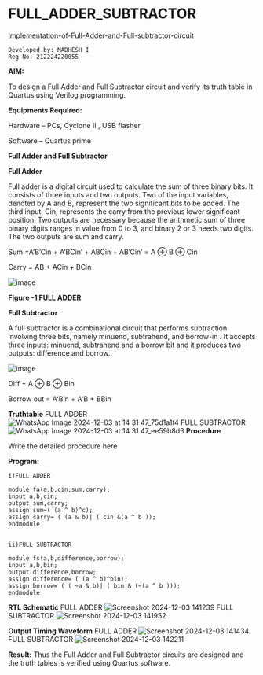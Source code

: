 # FULL_ADDER_SUBTRACTOR

Implementation-of-Full-Adder-and-Full-subtractor-circuit

```
Developed by: MADHESH I
Reg No: 212224220055
```

**AIM:**

To design a Full Adder and Full Subtractor circuit and verify its truth table in Quartus using Verilog programming.

**Equipments Required:**

Hardware – PCs, Cyclone II , USB flasher

Software – Quartus prime

**Full Adder and Full Subtractor**

**Full Adder**

Full adder is a digital circuit used to calculate the sum of three binary bits. It consists of three inputs and two outputs. Two of the input variables, denoted by A and B, represent the two significant bits to be added. The third input, Cin, represents the carry from the previous lower significant position. Two outputs are necessary because the arithmetic sum of three binary digits ranges in value from 0 to 3, and binary 2 or 3 needs two digits. The two outputs are sum and carry.

Sum =A’B’Cin + A’BCin’ + ABCin + AB’Cin’ = A ⊕ B ⊕ Cin 

Carry = AB + ACin + BCin

![image](https://github.com/naavaneetha/FULL_ADDER_SUBTRACTOR/assets/154305477/0f30ba51-5ffb-4198-845f-18e054f675e7)

**Figure -1 FULL ADDER**

**Full Subtractor**

A full subtractor is a combinational circuit that performs subtraction involving three bits, namely minuend, subtrahend, and borrow-in . It accepts three inputs: minuend, subtrahend and a borrow bit and it produces two outputs: difference and borrow.

![image](https://github.com/naavaneetha/FULL_ADDER_SUBTRACTOR/assets/154305477/02b24f51-ab51-4304-9ad6-7b81ffc1ead5)

Diff = A ⊕ B ⊕ Bin 

Borrow out = A'Bin + A'B + BBin

**Truthtable**
FULL ADDER
![WhatsApp Image 2024-12-03 at 14 31 47_75d1a1f4](https://github.com/user-attachments/assets/cd3e119d-ef60-4256-9be6-cbe3e8dbe405)
FULL SUBTRACTOR
![WhatsApp Image 2024-12-03 at 14 31 47_ee59b8d3](https://github.com/user-attachments/assets/b16acf62-0499-488c-a6d4-d9114691693c)
**Procedure**

Write the detailed procedure here

**Program:**
```
i)FULL ADDER

module fa(a,b,cin,sum,carry);
input a,b,cin;
output sum,carry;
assign sum=( (a ^ b)^c);
assign carry= ( (a & b)| ( cin &(a ^ b ));
endmodule


ii)FULL SUBTRACTOR

module fs(a,b,difference,borrow); 
input a,b,bin; 
output difference,borrow; 
assign difference= ( (a ^ b)^bin); 
assign borrow= ( ( ~a & b)| ( bin & (~(a ^ b ))); 
endmodule 
```


**RTL Schematic**
FULL ADDER
![Screenshot 2024-12-03 141239](https://github.com/user-attachments/assets/cb64087e-181c-49a1-8fb7-704c56f012ea)
FULL SUBTRACTOR
![Screenshot 2024-12-03 141952](https://github.com/user-attachments/assets/437637d8-d9b7-466c-b4a0-748993d07b38)

**Output Timing Waveform**
FULL ADDER
![Screenshot 2024-12-03 141434](https://github.com/user-attachments/assets/0c15d9e8-751b-4135-ba75-334f93c86aad)
FULL SUBTRACTOR
![Screenshot 2024-12-03 142211](https://github.com/user-attachments/assets/6c9de3f1-af35-4586-9f7d-dd96d7be59e5)

**Result:**
Thus the Full Adder and Full Subtractor circuits are designed and the truth tables is verified using Quartus software.



